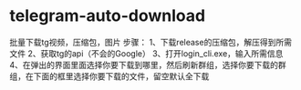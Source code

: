 # telegram-auto-download
批量下载tg视频，压缩包，图片
步骤：
1、下载release的压缩包，解压得到所需文件
2、获取tg的api（不会的Google）
3、打开login_cli.exe，输入所需信息
4、在弹出的界面里面选择你要下载到哪里，然后刷新群组，选择你要下载的群组，在下面的框里选择你要下载的文件，留空默认全下载

